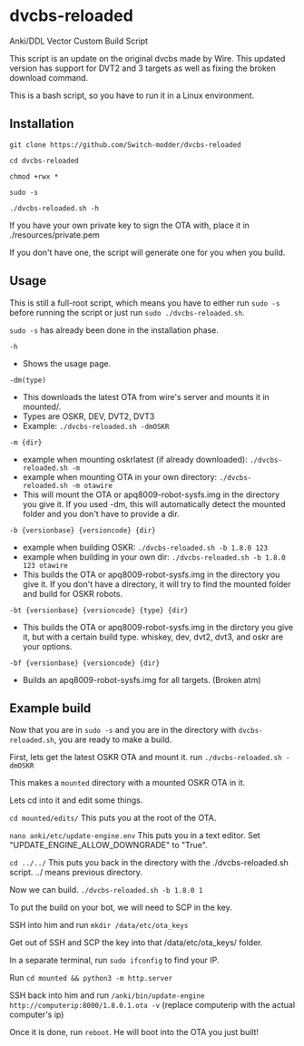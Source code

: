 # dvcbs-reloaded
Anki/DDL Vector Custom Build Script

This script is an update on the original dvcbs made by Wire. This updated version has support for DVT2 and 3 targets as well as fixing the broken download command.

This is a bash script, so you have to run it in a Linux environment.

## Installation

`git clone https://github.com/Switch-modder/dvcbs-reloaded`

`cd dvcbs-reloaded`

`chmod +rwx *`

`sudo -s`

`./dvcbs-reloaded.sh -h`

If you have your own private key to sign the OTA with, place it in ./resources/private.pem

If you don't have one, the script will generate one for you when you build.

## Usage
This is still a full-root script, which means you have to either run `sudo -s` before running the script or just run `sudo ./dvcbs-reloaded.sh`. 

`sudo -s` has already been done in the installation phase.

`-h`
* Shows the usage page.

`-dm(type)`
* This downloads the latest OTA from wire's server and mounts it in mounted/.
* Types are OSKR, DEV, DVT2, DVT3
* Example: `./dvcbs-reloaded.sh -dmOSKR`

`-m {dir}`
* example when mounting oskrlatest (if already downloaded): `./dvcbs-reloaded.sh -m`
* example when mounting OTA in your own directory: `./dvcbs-reloaded.sh -m otawire`
* This will mount the OTA or apq8009-robot-sysfs.img in the directory you give it. If you used -dm, this will automatically detect the mounted folder and you don't have to provide a dir.

`-b {versionbase} {versioncode} {dir}`
* example when building OSKR: `./dvcbs-reloaded.sh -b 1.8.0 123`
* example when building in your own dir: `./dvcbs-reloaded.sh -b 1.8.0 123 otawire`
* This builds the OTA or apq8009-robot-sysfs.img in the directory you give it. If you don't have a directory, it will try to find the mounted folder and build for OSKR robots.

`-bt {versionbase} {versioncode} {type} {dir}`
* This builds the OTA or apq8009-robot-sysfs.img in the dirctory you give it, but with a certain build type. whiskey, dev, dvt2, dvt3, and oskr are your options.

`-bf {versionbase} {versioncode} {dir}`
* Builds an apq8009-robot-sysfs.img for all targets. (Broken atm)

## Example build

Now that you are in `sudo -s` and you are in the directory with `dvcbs-reloaded.sh`, you are ready to make a build.

First, lets get the latest OSKR OTA and mount it. run `./dvcbs-reloaded.sh -dmOSKR`

This makes a `mounted` directory with a mounted OSKR OTA in it.

Lets cd into it and edit some things.

`cd mounted/edits/` This puts you at the root of the OTA.

`nano anki/etc/update-engine.env` This puts you in a text editor. Set "UPDATE_ENGINE_ALLOW_DOWNGRADE" to "True".

`cd ../../` This puts you back in the directory with the ./dvcbs-reloaded.sh script. ../ means previous directory.

Now we can build. `./dvcbs-reloaded.sh -b 1.8.0 1`

To put the build on your bot, we will need to SCP in the key.

SSH into him and run `mkdir /data/etc/ota_keys`

Get out of SSH and SCP the key into that /data/etc/ota_keys/ folder.

In a separate terminal, run `sudo ifconfig` to find your IP.

Run `cd mounted && python3 -m http.server`

SSH back into him and run `/anki/bin/update-engine http://computerip:8000/1.8.0.1.ota -v` (replace computerip with the actual computer's ip)

Once it is done, run `reboot`. He will boot into the OTA you just built!
